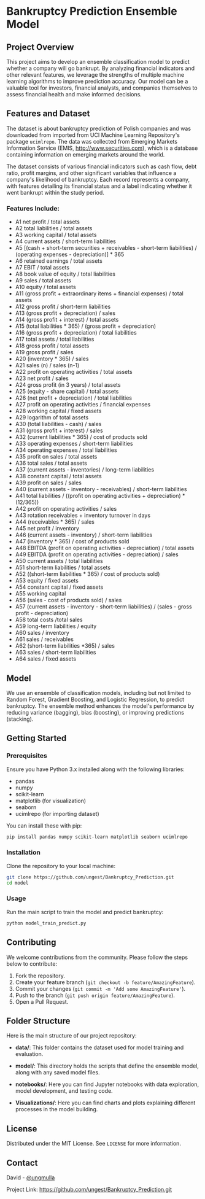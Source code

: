 # Bankruptcy Prediction Ensemble Model

## Project Overview

This project aims to develop an ensemble classification model to predict whether a company will go bankrupt. By analyzing financial indicators and other relevant features, we leverage the strengths of multiple machine learning algorithms to improve prediction accuracy. Our model can be a valuable tool for investors, financial analysts, and companies themselves to assess financial health and make informed decisions.

## Features and Dataset
The dataset is about bankruptcy prediction of Polish companies and was downloaded from imported from UCI Machine Learning Repository's package `ucimlrepo`. 
The data was collected from Emerging Markets Information Service (EMIS, http://www.securities.com), which is a database containing information on emerging markets around the world. 

The dataset consists of various financial indicators such as cash flow, debt ratio, profit margins, and other significant variables that influence a company's likelihood of bankruptcy. Each record represents a company, with features detailing its financial status and a label indicating whether it went bankrupt within the study period.

### Features Include:

- A1	net profit / total assets
- A2	total liabilities / total assets
- A3	working capital / total assets
- A4	current assets / short-term liabilities
- A5	[(cash + short-term securities + receivables - short-term liabilities) / (operating expenses - depreciation)] * 365
- A6	retained earnings / total assets
- A7	EBIT / total assets
- A8	book value of equity / total liabilities
- A9	sales / total assets
- A10	equity / total assets
- A11	(gross profit + extraordinary items + financial expenses) / total assets
- A12	gross profit / short-term liabilities
- A13	(gross profit + depreciation) / sales
- A14	(gross profit + interest) / total assets
- A15	(total liabilities * 365) / (gross profit + depreciation)
- A16	(gross profit + depreciation) / total liabilities
- A17	total assets / total liabilities
- A18	gross profit / total assets
- A19	gross profit / sales
- A20	(inventory * 365) / sales
- A21	sales (n) / sales (n-1)
- A22	profit on operating activities / total assets
- A23	net profit / sales
- A24	gross profit (in 3 years) / total assets
- A25	(equity - share capital) / total assets
- A26	(net profit + depreciation) / total liabilities
- A27	profit on operating activities / financial expenses
- A28	working capital / fixed assets
- A29	logarithm of total assets
- A30	(total liabilities - cash) / sales
- A31	(gross profit + interest) / sales
- A32	(current liabilities * 365) / cost of products sold
- A33	operating expenses / short-term liabilities
- A34	operating expenses / total liabilities
- A35	profit on sales / total assets
- A36	total sales / total assets
- A37	(current assets - inventories) / long-term liabilities
- A38	constant capital / total assets
- A39	profit on sales / sales
- A40	(current assets - inventory - receivables) / short-term liabilities
- A41	total liabilities / ((profit on operating activities + depreciation) * (12/365))
- A42	profit on operating activities / sales
- A43	rotation receivables + inventory turnover in days
- A44	(receivables * 365) / sales
- A45	net profit / inventory
- A46	(current assets - inventory) / short-term liabilities
- A47	(inventory * 365) / cost of products sold
- A48	EBITDA (profit on operating activities - depreciation) / total assets
- A49	EBITDA (profit on operating activities - depreciation) / sales
- A50	current assets / total liabilities
- A51	short-term liabilities / total assets
- A52	((short-term liabilities * 365) / cost of products sold)
- A53	equity / fixed assets
- A54	constant capital / fixed assets
- A55	working capital
- A56	(sales - cost of products sold) / sales
- A57	(current assets - inventory - short-term liabilities) / (sales - gross profit - depreciation)
- A58	total costs /total sales
- A59	long-term liabilities / equity
- A60	sales / inventory
- A61	sales / receivables
- A62	(short-term liabilities *365) / sales
- A63	sales / short-term liabilities
- A64	sales / fixed assets



## Model

We use an ensemble of classification models, including but not limited to Random Forest, Gradient Boosting, and Logistic Regression, to predict bankruptcy. The ensemble method enhances the model's performance by reducing variance (bagging), bias (boosting), or improving predictions (stacking).

## Getting Started

### Prerequisites

Ensure you have Python 3.x installed along with the following libraries:

- pandas
- numpy
- scikit-learn
- matplotlib (for visualization)
- seaborn
- ucimlrepo (for importing dataset)

You can install these with pip:

```bash
pip install pandas numpy scikit-learn matplotlib seaborn ucimlrepo
```

### Installation

Clone the repository to your local machine:

```bash
git clone https://github.com/ungest/Bankruptcy_Prediction.git
cd model
```

### Usage

Run the main script to train the model and predict bankruptcy:

```bash
python model_train_predict.py
```

## Contributing

We welcome contributions from the community. Please follow the steps below to contribute:

1. Fork the repository.
2. Create your feature branch (`git checkout -b feature/AmazingFeature`).
3. Commit your changes (`git commit -m 'Add some AmazingFeature'`).
4. Push to the branch (`git push origin feature/AmazingFeature`).
5. Open a Pull Request.

## Folder Structure

Here is the main structure of our project repository:

- **data/**: This folder contains the dataset used for model training and evaluation.

- **model/**: This directory holds the scripts that define the ensemble model, along with any saved model files.

- **notebooks/**: Here you can find Jupyter notebooks with data exploration, model development, and testing code.

- **Visualizations/**: Here you can find charts and plots explaining different processes in the model building.

## License

Distributed under the MIT License. See `LICENSE` for more information.

## Contact

David - [@ungmulla](https://twitter.com/ungmulla)

Project Link: https://github.com/ungest/Bankruptcy_Prediction.git

